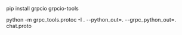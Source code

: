 pip install grpcio grpcio-tools

python -m grpc_tools.protoc -I . --python_out=. --grpc_python_out=. chat.proto
